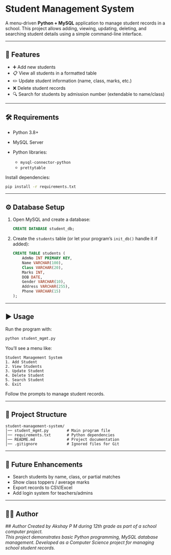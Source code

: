 # Student Management System

A menu-driven **Python + MySQL** application to manage student records in a school.
This project allows adding, viewing, updating, deleting, and searching student details using a simple command-line interface.

---

## 📌 Features

* ➕ Add new students
* 📋 View all students in a formatted table
* ✏️ Update student information (name, class, marks, etc.)
* ❌ Delete student records
* 🔍 Search for students by admission number (extendable to name/class)

---

## 🛠 Requirements

* Python 3.8+
* MySQL Server
* Python libraries:

  * `mysql-connector-python`
  * `prettytable`

Install dependencies:

```bash
pip install -r requirements.txt
```

---

## ⚙️ Database Setup

1. Open MySQL and create a database:

   ```sql
   CREATE DATABASE student_db;
   ```

2. Create the `students` table (or let your program’s `init_db()` handle it if added):

   ```sql
   CREATE TABLE students (
       AdmNo INT PRIMARY KEY,
       Name VARCHAR(100),
       Class VARCHAR(20),
       Marks INT,
       DOB DATE,
       Gender VARCHAR(10),
       Address VARCHAR(255),
       Phone VARCHAR(15)
   );
   ```

---

## ▶️ Usage

Run the program with:

```bash
python student_mgmt.py
```

You’ll see a menu like:

```
Student Management System
1. Add Student
2. View Students
3. Update Student
4. Delete Student
5. Search Student
6. Exit
```

Follow the prompts to manage student records.

---

## 📂 Project Structure

```
student-management-system/
│── student_mgmt.py        # Main program file
│── requirements.txt       # Python dependencies
│── README.md              # Project documentation
│── .gitignore             # Ignored files for Git
```

---

## 🚀 Future Enhancements

* Search students by name, class, or partial matches
* Show class toppers / average marks
* Export records to CSV/Excel
* Add login system for teachers/admins

---

## 👨‍💻 Author

*## Author
Created by Akshay P M during 12th grade as part of a school computer project.  
This project demonstrates basic Python programming, MySQL database management.
Developed as a Computer Science project for managing school student records.*
